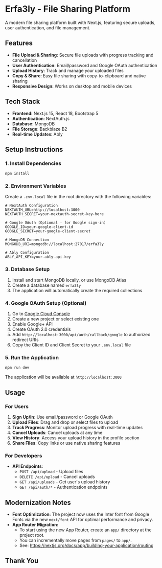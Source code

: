 # Erfa3ly - File Sharing Platform

A modern file sharing platform built with Next.js, featuring secure uploads, user authentication, and file management.

## Features

-   **File Upload & Sharing**: Secure file uploads with progress tracking and cancellation
-   **User Authentication**: Email/password and Google OAuth authentication
-   **Upload History**: Track and manage your uploaded files
-   **Copy & Share**: Easy file sharing with copy-to-clipboard and native sharing
-   **Responsive Design**: Works on desktop and mobile devices

## Tech Stack

-   **Frontend**: Next.js 15, React 18, Bootstrap 5
-   **Authentication**: NextAuth.js
-   **Database**: MongoDB
-   **File Storage**: Backblaze B2
-   **Real-time Updates**: Ably

## Setup Instructions

### 1. Install Dependencies

```bash
npm install
```

### 2. Environment Variables

Create a `.env.local` file in the root directory with the following variables:

```env
# NextAuth Configuration
NEXTAUTH_URL=http://localhost:3000
NEXTAUTH_SECRET=your-nextauth-secret-key-here

# Google OAuth (Optional - for Google sign-in)
GOOGLE_ID=your-google-client-id
GOOGLE_SECRET=your-google-client-secret

# MongoDB Connection
MONGODB_URI=mongodb://localhost:27017/erfa3ly

# Ably Configuration
ABLY_API_KEY=your-ably-api-key
```

### 3. Database Setup

1. Install and start MongoDB locally, or use MongoDB Atlas
2. Create a database named `erfa3ly`
3. The application will automatically create the required collections

### 4. Google OAuth Setup (Optional)

1. Go to [Google Cloud Console](https://console.cloud.google.com/)
2. Create a new project or select existing one
3. Enable Google+ API
4. Create OAuth 2.0 credentials
5. Add `http://localhost:3000/api/auth/callback/google` to authorized redirect URIs
6. Copy the Client ID and Client Secret to your `.env.local` file

### 5. Run the Application

```bash
npm run dev
```

The application will be available at `http://localhost:3000`

## Usage

### For Users

1. **Sign Up/In**: Use email/password or Google OAuth
2. **Upload Files**: Drag and drop or select files to upload
3. **Track Progress**: Monitor upload progress with real-time updates
4. **Cancel Uploads**: Cancel uploads at any time
5. **View History**: Access your upload history in the profile section
6. **Share Files**: Copy links or use native sharing features

### For Developers

-   **API Endpoints**:
    -   `POST /api/upload` - Upload files
    -   `DELETE /api/upload` - Cancel uploads
    -   `GET /api/uploads` - Get user's upload history
    -   `GET /api/auth/*` - Authentication endpoints

## Modernization Notes

-   **Font Optimization:** The project now uses the Inter font from Google Fonts via the new `next/font` API for optimal performance and privacy.
-   **App Router Migration:**
    -   To start using the new App Router, create an `app/` directory at the project root.
    -   You can incrementally move pages from `pages/` to `app/`.
    -   See: https://nextjs.org/docs/app/building-your-application/routing

## Thank You
